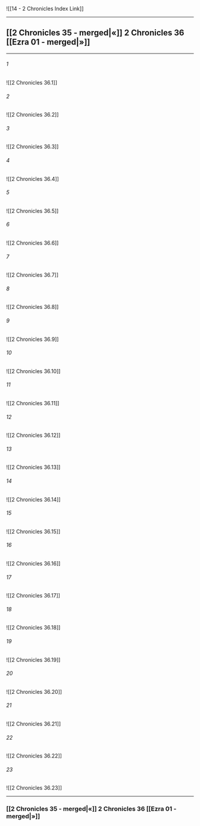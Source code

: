 ![[14 - 2 Chronicles Index Link]]

---
##  [[2 Chronicles 35 - merged|«]] 2 Chronicles 36 [[Ezra 01 - merged|»]]

---

###### 1
![[2 Chronicles 36.1]] 

###### 2
![[2 Chronicles 36.2]] 

###### 3
![[2 Chronicles 36.3]] 

###### 4
![[2 Chronicles 36.4]]

###### 5 
![[2 Chronicles 36.5]] 

###### 6
![[2 Chronicles 36.6]] 

###### 7
![[2 Chronicles 36.7]] 

###### 8
![[2 Chronicles 36.8]] 

###### 9
![[2 Chronicles 36.9]] 

###### 10
![[2 Chronicles 36.10]] 

###### 11
![[2 Chronicles 36.11]] 

###### 12
![[2 Chronicles 36.12]]

###### 13
![[2 Chronicles 36.13]] 

###### 14
![[2 Chronicles 36.14]] 

###### 15
![[2 Chronicles 36.15]]

###### 16
![[2 Chronicles 36.16]] 

###### 17
![[2 Chronicles 36.17]]

###### 18
![[2 Chronicles 36.18]] 

###### 19
![[2 Chronicles 36.19]] 

###### 20
![[2 Chronicles 36.20]]

###### 21
![[2 Chronicles 36.21]] 

###### 22
![[2 Chronicles 36.22]] 

###### 23
![[2 Chronicles 36.23]]


---
###  [[2 Chronicles 35 - merged|«]] 2 Chronicles 36 [[Ezra 01 - merged|»]]